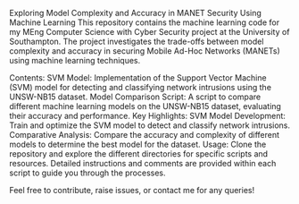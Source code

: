 Exploring Model Complexity and Accuracy in MANET Security Using Machine Learning
This repository contains the machine learning code for my MEng Computer Science with Cyber Security project at the University of Southampton. The project investigates the trade-offs between model complexity and accuracy in securing Mobile Ad-Hoc Networks (MANETs) using machine learning techniques.

Contents:
SVM Model: Implementation of the Support Vector Machine (SVM) model for detecting and classifying network intrusions using the UNSW-NB15 dataset.
Model Comparison Script: A script to compare different machine learning models on the UNSW-NB15 dataset, evaluating their accuracy and performance.
Key Highlights:
SVM Model Development: Train and optimize the SVM model to detect and classify network intrusions.
Comparative Analysis: Compare the accuracy and complexity of different models to determine the best model for the dataset.
Usage:
Clone the repository and explore the different directories for specific scripts and resources. Detailed instructions and comments are provided within each script to guide you through the processes.

Feel free to contribute, raise issues, or contact me for any queries!


